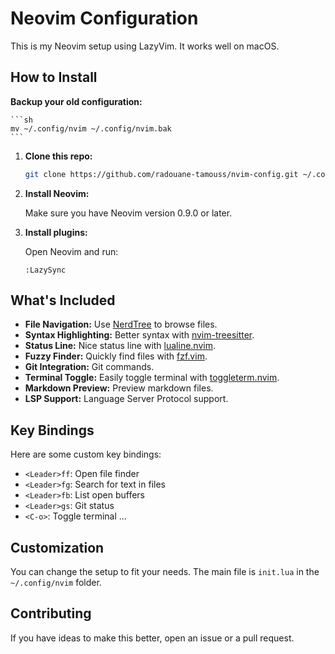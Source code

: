 # Neovim Configuration

This is my Neovim setup using LazyVim. It works well on macOS.

## How to Install

**Backup your old configuration:**

    ```sh
    mv ~/.config/nvim ~/.config/nvim.bak
    ```

1. **Clone this repo:**

    ```sh
    git clone https://github.com/radouane-tamouss/nvim-config.git ~/.config/nvim
    ```

2. **Install Neovim:**

    Make sure you have Neovim version 0.9.0 or later.

3. **Install plugins:**

    Open Neovim and run:

    ```vim
    :LazySync
    ```

## What's Included

- **File Navigation:** Use [NerdTree](https://github.com/preservim/nerdtree) to browse files.
- **Syntax Highlighting:** Better syntax with [nvim-treesitter](https://github.com/nvim-treesitter/nvim-treesitter).
- **Status Line:** Nice status line with [lualine.nvim](https://github.com/hoob3rt/lualine.nvim).
- **Fuzzy Finder:** Quickly find files with [fzf.vim](https://github.com/junegunn/fzf.vim).
- **Git Integration:** Git commands.
- **Terminal Toggle:** Easily toggle terminal with [toggleterm.nvim](https://github.com/akinsho/toggleterm.nvim).
- **Markdown Preview:** Preview markdown files.
- **LSP Support:** Language Server Protocol support.

## Key Bindings

Here are some custom key bindings:

- `<Leader>ff`: Open file finder
- `<Leader>fg`: Search for text in files
- `<Leader>fb`: List open buffers
- `<Leader>gs`: Git status
- `<C-o>`: Toggle terminal
...

## Customization

You can change the setup to fit your needs. The main file is `init.lua` in the `~/.config/nvim` folder.

## Contributing

If you have ideas to make this better, open an issue or a pull request.
